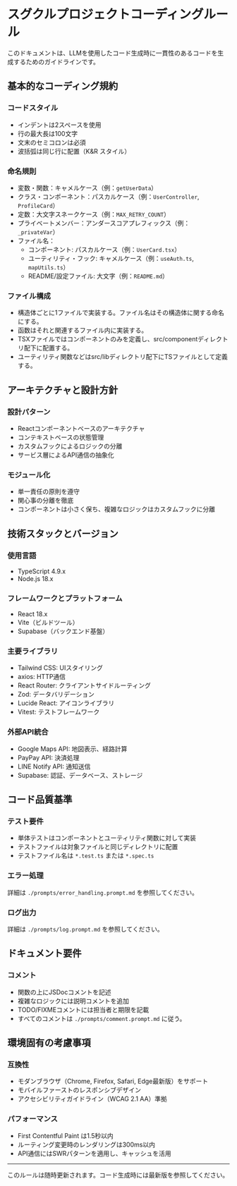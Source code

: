 # スグクルプロジェクトコーディングルール

このドキュメントは、LLMを使用したコード生成時に一貫性のあるコードを生成するためのガイドラインです。

## 基本的なコーディング規約

### コードスタイル
- インデントは2スペースを使用
- 行の最大長は100文字
- 文末のセミコロンは必須
- 波括弧は同じ行に配置（K&R スタイル）

### 命名規則
- 変数・関数：キャメルケース（例：`getUserData`）
- クラス・コンポーネント：パスカルケース（例：`UserController`, `ProfileCard`）
- 定数：大文字スネークケース（例：`MAX_RETRY_COUNT`）
- プライベートメンバー：アンダースコアプレフィックス（例：`_privateVar`）
- ファイル名：
  - コンポーネント: パスカルケース（例：`UserCard.tsx`）
  - ユーティリティ・フック: キャメルケース（例：`useAuth.ts`, `mapUtils.ts`）
  - README/設定ファイル: 大文字（例：`README.md`）

### ファイル構成
- 構造体ごとに1ファイルで実装する。ファイル名はその構造体に関する命名にする。
- 函数はそれと関連するファイル内に実装する。
- TSXファイルではコンポーネントのみを定義し、src/componentディレクトリ配下に配置する。
- ユーティリティ関数などはsrc/libディレクトリ配下にTSファイルとして定義する。

## アーキテクチャと設計方針

### 設計パターン
- Reactコンポーネントベースのアーキテクチャ
- コンテキストベースの状態管理
- カスタムフックによるロジックの分離
- サービス層によるAPI通信の抽象化

### モジュール化
- 単一責任の原則を遵守
- 関心事の分離を徹底
- コンポーネントは小さく保ち、複雑なロジックはカスタムフックに分離

## 技術スタックとバージョン

### 使用言語
- TypeScript 4.9.x
- Node.js 18.x

### フレームワークとプラットフォーム
- React 18.x
- Vite（ビルドツール）
- Supabase（バックエンド基盤）

### 主要ライブラリ
- Tailwind CSS: UIスタイリング
- axios: HTTP通信
- React Router: クライアントサイドルーティング
- Zod: データバリデーション
- Lucide React: アイコンライブラリ
- Vitest: テストフレームワーク

### 外部API統合
- Google Maps API: 地図表示、経路計算
- PayPay API: 決済処理
- LINE Notify API: 通知送信
- Supabase: 認証、データベース、ストレージ

## コード品質基準

### テスト要件
- 単体テストはコンポーネントとユーティリティ関数に対して実装
- テストファイルは対象ファイルと同じディレクトリに配置
- テストファイル名は `*.test.ts` または `*.spec.ts`

### エラー処理
詳細は `./prompts/error_handling.prompt.md` を参照してください。

### ログ出力
詳細は `./prompts/log.prompt.md` を参照してください。

## ドキュメント要件

### コメント
- 関数の上にJSDocコメントを記述
- 複雑なロジックには説明コメントを追加
- TODO/FIXMEコメントには担当者と期限を記載
- すべてのコメントは `./prompts/comment.prompt.md` に従う。

## 環境固有の考慮事項

### 互換性
- モダンブラウザ（Chrome, Firefox, Safari, Edge最新版）をサポート
- モバイルファーストのレスポンシブデザイン
- アクセシビリティガイドライン（WCAG 2.1 AA）準拠

### パフォーマンス
- First Contentful Paint は1.5秒以内
- ルーティング変更時のレンダリングは300ms以内
- API通信にはSWRパターンを適用し、キャッシュを活用

---

このルールは随時更新されます。コード生成時には最新版を参照してください。
